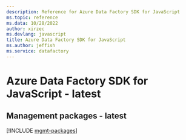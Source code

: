 ```yaml
---
description: Reference for Azure Data Factory SDK for JavaScript
ms.topic: reference
ms.data: 10/28/2022
author: xirzec
ms.devlang: javascript
title: Azure Data Factory SDK for JavaScript
ms.author: jeffish
ms.service: datafactory
---
```

# Azure Data Factory SDK for JavaScript - latest

## Management packages - latest
[!INCLUDE [mgmt-packages](data-factory-mgmt-index.md)]